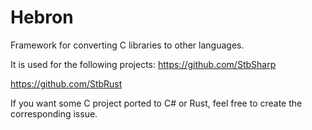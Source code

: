 # Hebron
Framework for converting C libraries to other languages.

It is used for the following projects:
https://github.com/StbSharp

https://github.com/StbRust

If you want some C project ported to C# or Rust, feel free to create the corresponding issue.
